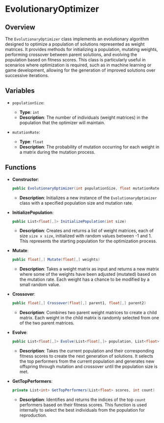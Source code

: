 # EvolutionaryOptimizer

## Overview
The `EvolutionaryOptimizer` class implements an evolutionary algorithm designed to optimize a population of solutions represented as weight matrices. It provides methods for initializing a population, mutating weights, performing crossover between parent solutions, and evolving the population based on fitness scores. This class is particularly useful in scenarios where optimization is required, such as in machine learning or game development, allowing for the generation of improved solutions over successive iterations.

## Variables

- `populationSize`: 
  - **Type**: `int`
  - **Description**: The number of individuals (weight matrices) in the population that the optimizer will maintain.

- `mutationRate`: 
  - **Type**: `float`
  - **Description**: The probability of mutation occurring for each weight in a matrix during the mutation process.

## Functions

- **Constructor**: 
  ```csharp
  public EvolutionaryOptimizer(int populationSize, float mutationRate)
  ```
  - **Description**: Initializes a new instance of the `EvolutionaryOptimizer` class with a specified population size and mutation rate.

- **InitializePopulation**: 
  ```csharp
  public List<float[,]> InitializePopulation(int size)
  ```
  - **Description**: Creates and returns a list of weight matrices, each of size `size x size`, initialized with random values between -1 and 1. This represents the starting population for the optimization process.

- **Mutate**: 
  ```csharp
  public float[,] Mutate(float[,] weights)
  ```
  - **Description**: Takes a weight matrix as input and returns a new matrix where some of the weights have been adjusted (mutated) based on the mutation rate. Each weight has a chance to be modified by a small random value.

- **Crossover**: 
  ```csharp
  public float[,] Crossover(float[,] parent1, float[,] parent2)
  ```
  - **Description**: Combines two parent weight matrices to create a child matrix. Each weight in the child matrix is randomly selected from one of the two parent matrices.

- **Evolve**: 
  ```csharp
  public List<float[,]> Evolve(List<float[,]> population, List<float> fitnessScores)
  ```
  - **Description**: Takes the current population and their corresponding fitness scores to create the next generation of solutions. It selects the top performers from the current population and generates new offspring through mutation and crossover until the population size is met.

- **GetTopPerformers**: 
  ```csharp
  private List<int> GetTopPerformers(List<float> scores, int count)
  ```
  - **Description**: Identifies and returns the indices of the top `count` performers based on their fitness scores. This function is used internally to select the best individuals from the population for reproduction.